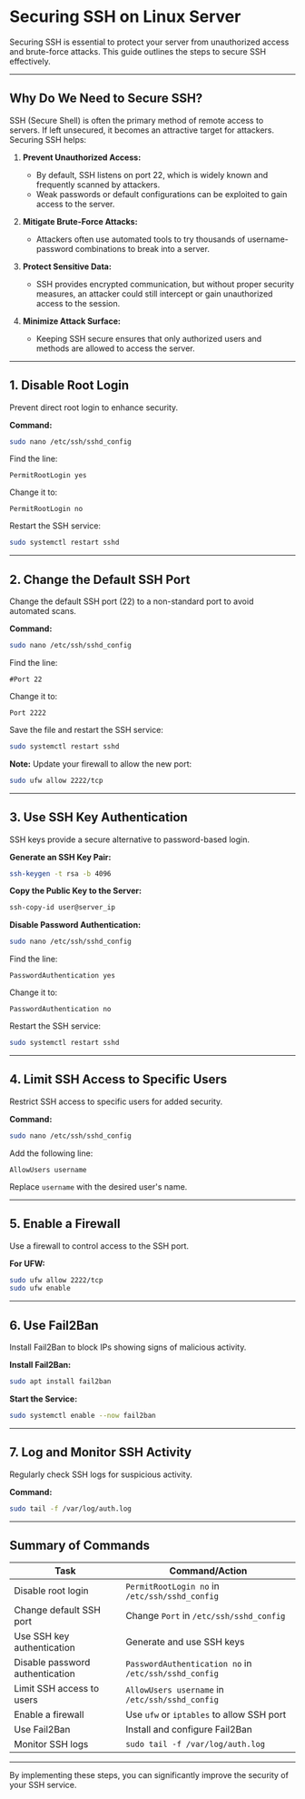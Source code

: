 # Securing SSH on Linux Server

Securing SSH is essential to protect your server from unauthorized access and brute-force attacks. This guide outlines the steps to secure SSH effectively.

---

## Why Do We Need to Secure SSH?

SSH (Secure Shell) is often the primary method of remote access to servers. If left unsecured, it becomes an attractive target for attackers. Securing SSH helps:

1. **Prevent Unauthorized Access:**
   - By default, SSH listens on port 22, which is widely known and frequently scanned by attackers.
   - Weak passwords or default configurations can be exploited to gain access to the server.

2. **Mitigate Brute-Force Attacks:**
   - Attackers often use automated tools to try thousands of username-password combinations to break into a server.

3. **Protect Sensitive Data:**
   - SSH provides encrypted communication, but without proper security measures, an attacker could still intercept or gain unauthorized access to the session.

4. **Minimize Attack Surface:**
   - Keeping SSH secure ensures that only authorized users and methods are allowed to access the server.

---

## 1. Disable Root Login
Prevent direct root login to enhance security.

**Command:**
```bash
sudo nano /etc/ssh/sshd_config
```

Find the line:
```
PermitRootLogin yes
```

Change it to:
```
PermitRootLogin no
```

Restart the SSH service:
```bash
sudo systemctl restart sshd
```

---

## 2. Change the Default SSH Port
Change the default SSH port (22) to a non-standard port to avoid automated scans.

**Command:**
```bash
sudo nano /etc/ssh/sshd_config
```

Find the line:
```
#Port 22
```

Change it to:
```
Port 2222
```

Save the file and restart the SSH service:
```bash
sudo systemctl restart sshd
```

**Note:** Update your firewall to allow the new port:
```bash
sudo ufw allow 2222/tcp
```

---

## 3. Use SSH Key Authentication
SSH keys provide a secure alternative to password-based login.

**Generate an SSH Key Pair:**
```bash
ssh-keygen -t rsa -b 4096
```

**Copy the Public Key to the Server:**
```bash
ssh-copy-id user@server_ip
```

**Disable Password Authentication:**
```bash
sudo nano /etc/ssh/sshd_config
```

Find the line:
```
PasswordAuthentication yes
```

Change it to:
```
PasswordAuthentication no
```

Restart the SSH service:
```bash
sudo systemctl restart sshd
```

---

## 4. Limit SSH Access to Specific Users
Restrict SSH access to specific users for added security.

**Command:**
```bash
sudo nano /etc/ssh/sshd_config
```

Add the following line:
```
AllowUsers username
```
Replace `username` with the desired user's name.

---

## 5. Enable a Firewall
Use a firewall to control access to the SSH port.

**For UFW:**
```bash
sudo ufw allow 2222/tcp
sudo ufw enable
```

---

## 6. Use Fail2Ban
Install Fail2Ban to block IPs showing signs of malicious activity.

**Install Fail2Ban:**
```bash
sudo apt install fail2ban
```

**Start the Service:**
```bash
sudo systemctl enable --now fail2ban
```

---

## 7. Log and Monitor SSH Activity
Regularly check SSH logs for suspicious activity.

**Command:**
```bash
sudo tail -f /var/log/auth.log
```

---

## Summary of Commands

| Task                            | Command/Action                                          |
|---------------------------------|--------------------------------------------------------|
| Disable root login              | `PermitRootLogin no` in `/etc/ssh/sshd_config`         |
| Change default SSH port         | Change `Port` in `/etc/ssh/sshd_config`               |
| Use SSH key authentication      | Generate and use SSH keys                             |
| Disable password authentication | `PasswordAuthentication no` in `/etc/ssh/sshd_config` |
| Limit SSH access to users       | `AllowUsers username` in `/etc/ssh/sshd_config`       |
| Enable a firewall               | Use `ufw` or `iptables` to allow SSH port             |
| Use Fail2Ban                    | Install and configure Fail2Ban                        |
| Monitor SSH logs                | `sudo tail -f /var/log/auth.log`                      |

---

By implementing these steps, you can significantly improve the security of your SSH service.
